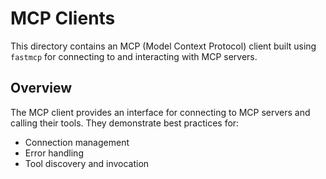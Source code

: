 # MCP Clients

This directory contains an MCP (Model Context Protocol) client built using `fastmcp` for connecting to and interacting with MCP servers.

## Overview

The MCP client provides an interface for connecting to MCP servers and calling their tools. They demonstrate best practices for:

- Connection management
- Error handling
- Tool discovery and invocation